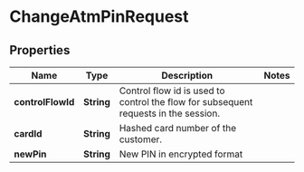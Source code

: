 # ChangeAtmPinRequest

## Properties
Name | Type | Description | Notes
------------ | ------------- | ------------- | -------------
**controlFlowId** | **String** | Control flow id is used to control the flow for subsequent requests in the session. | 
**cardId** | **String** | Hashed card number of the customer. | 
**newPin** | **String** | New PIN in encrypted format | 
